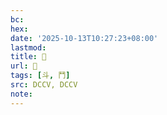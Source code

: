 ```yaml
---
bc:
hex:
date: '2025-10-13T10:27:23+08:00'
lastmod:
title: 􂛕
url: 􂛕
tags: [斗, 鬥]
src: DCCV, DCCV
note:
---
```

